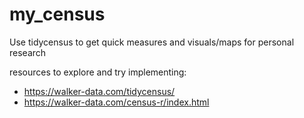 # my_census
Use tidycensus to get quick measures and visuals/maps for personal research

resources to explore and try implementing:
- https://walker-data.com/tidycensus/
- https://walker-data.com/census-r/index.html
